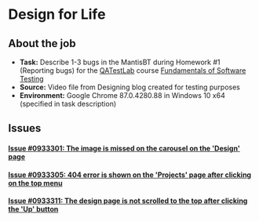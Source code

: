 # Design for Life

## About the job

- **Task:** Describe 1-3 bugs in the MantisBT during Homework #1 (Reporting bugs) for the [QATestLab](https://en.training.qatestlab.com/) course [Fundamentals of Software Testing](https://en.training.qatestlab.com/course/software-testing-fundamentals/)
- **Source:** Video file from Designing blog created for testing purposes
- **Environment:** Google Chrome 87.0.4280.88 in Windows 10 x64 (specified in task description)

## Issues

#### [Issue #0933301: The image is missed on the carousel on the 'Design' page](/Design_for_Life/files/0933301.md)

#### [Issue #0933305: 404 error is shown on the 'Projects' page after clicking on the top menu](/Design_for_Life/files/0933305.md)

#### [Issue #0933311: The design page is not scrolled to the top after clicking the 'Up' button](/Design_for_Life/files/0933311.md)
